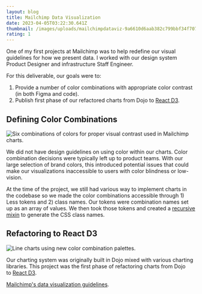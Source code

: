 ```yaml
---
layout: blog
title: Mailchimp Data Visualization
date: 2023-04-05T03:22:30.641Z
thumbnail: /images/uploads/mailchimpdataviz-9a6610d6aab382c799bbf34f707059bf-1-.png
rating: 1
---
```

One of my first projects at Mailchimp was to help redefine our visual guidelines for how we present data. I worked with our design system Product Designer and infrastructure Staff Engineer.

For this deliverable, our goals were to:

1. Provide a number of color combinations with appropriate color contrast (in both Figma and code).
2. Publish first phase of our refactored charts from Dojo to [React D3](https://react-d3-library.github.io/).

## Defining Color Combinations

![Six combinations of colors for proper visual contrast used in Mailchimp charts.](http://localhost:8000/static/colorCombo-2c33a400e3ad9b33f679b83933758485.png)

We did not have design guidelines on using color within our charts. Color combination decisions were typically left up to product teams. With our large selection of brand colors, this introduced potential issues that could make our visualizations inaccessible to users with color blindness or low-vision.

At the time of the project, we still had various way to implement charts in the codebase so we made the color combinations accessible through 1) Less tokens and 2) class names. Our tokens were combination names set up as an array of values. We then took those tokens and created a [recursive mixin](https://lesscss.org/features/#mixins-feature-loops-feature) to generate the CSS class names.

## Refactoring to React D3

![Line charts using new color combination palettes.](http://localhost:8000/static/dataviz-cf0fa5b086da2b3515d0a8eb5faf1759.png)

Our charting system was originally built in Dojo mixed with various charting libraries. This project was the first phase of refactoring charts from Dojo to [React D3](https://react-d3-library.github.io/).

[Mailchimp's data visualization guidelines](https://ux.mailchimp.com/product/patterns/data).